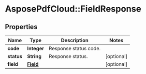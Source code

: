 ﻿# AsposePdfCloud::FieldResponse


## Properties
Name | Type | Description | Notes
------------ | ------------- | ------------- | -------------
**code** | **Integer** | Response status code. | 
**status** | **String** | Response status. | [optional] 
**field** | [**Field**](Field.md) |  | [optional] 


